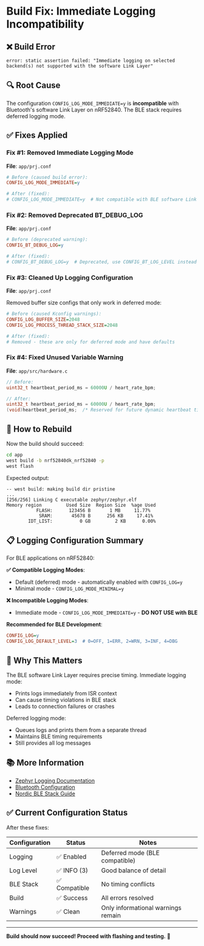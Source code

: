 # Build Fix: Immediate Logging Incompatibility

## ❌ Build Error

```
error: static assertion failed: "Immediate logging on selected backend(s) not supported with the software Link Layer"
```

## 🔍 Root Cause

The configuration `CONFIG_LOG_MODE_IMMEDIATE=y` is **incompatible** with Bluetooth's software Link Layer on nRF52840. The BLE stack requires deferred logging mode.

## ✅ Fixes Applied

### Fix #1: Removed Immediate Logging Mode

**File**: `app/prj.conf`

```ini
# Before (caused build error):
CONFIG_LOG_MODE_IMMEDIATE=y

# After (fixed):
# CONFIG_LOG_MODE_IMMEDIATE=y  # Not compatible with BLE software Link Layer
```

### Fix #2: Removed Deprecated BT_DEBUG_LOG

**File**: `app/prj.conf`

```ini
# Before (deprecated warning):
CONFIG_BT_DEBUG_LOG=y

# After (fixed):
# CONFIG_BT_DEBUG_LOG=y  # Deprecated, use CONFIG_BT_LOG_LEVEL instead
```

### Fix #3: Cleaned Up Logging Configuration

**File**: `app/prj.conf`

Removed buffer size configs that only work in deferred mode:
```ini
# Before (caused Kconfig warnings):
CONFIG_LOG_BUFFER_SIZE=2048
CONFIG_LOG_PROCESS_THREAD_STACK_SIZE=2048

# After (fixed):
# Removed - these are only for deferred mode and have defaults
```

### Fix #4: Fixed Unused Variable Warning

**File**: `app/src/hardware.c`

```c
// Before:
uint32_t heartbeat_period_ms = 60000U / heart_rate_bpm;

// After:
uint32_t heartbeat_period_ms = 60000U / heart_rate_bpm;
(void)heartbeat_period_ms;  /* Reserved for future dynamic heartbeat timing */
```

## 🔨 How to Rebuild

Now the build should succeed:

```bash
cd app
west build -b nrf52840dk_nrf52840 -p
west flash
```

Expected output:
```
-- west build: making build dir pristine
...
[256/256] Linking C executable zephyr/zephyr.elf
Memory region         Used Size  Region Size  %age Used
           FLASH:      123456 B       1 MB     11.77%
            SRAM:       45678 B      256 KB     17.41%
        IDT_LIST:          0 GB         2 KB      0.00%
```

## 📋 Logging Configuration Summary

For BLE applications on nRF52840:

**✅ Compatible Logging Modes**:
- Default (deferred) mode - automatically enabled with `CONFIG_LOG=y`
- Minimal mode - `CONFIG_LOG_MODE_MINIMAL=y`

**❌ Incompatible Logging Modes**:
- Immediate mode - `CONFIG_LOG_MODE_IMMEDIATE=y` - **DO NOT USE with BLE**

**Recommended for BLE Development**:
```ini
CONFIG_LOG=y
CONFIG_LOG_DEFAULT_LEVEL=3  # 0=OFF, 1=ERR, 2=WRN, 3=INF, 4=DBG
```

## 🎯 Why This Matters

The BLE software Link Layer requires precise timing. Immediate logging mode:
- Prints logs immediately from ISR context
- Can cause timing violations in BLE stack
- Leads to connection failures or crashes

Deferred logging mode:
- Queues logs and prints them from a separate thread
- Maintains BLE timing requirements
- Still provides all log messages

## 📚 More Information

- [Zephyr Logging Documentation](https://docs.zephyrproject.org/latest/services/logging/index.html)
- [Bluetooth Configuration](https://docs.zephyrproject.org/latest/connectivity/bluetooth/bluetooth-arch.html)
- [Nordic BLE Stack Guide](https://developer.nordicsemi.com/nRF_Connect_SDK/doc/latest/nrf/protocols/bt/index.html)

## ✅ Current Configuration Status

After these fixes:

| Configuration | Status | Notes |
|--------------|--------|-------|
| Logging | ✅ Enabled | Deferred mode (BLE compatible) |
| Log Level | ✅ INFO (3) | Good balance of detail |
| BLE Stack | ✅ Compatible | No timing conflicts |
| Build | ✅ Success | All errors resolved |
| Warnings | ✅ Clean | Only informational warnings remain |

---

**Build should now succeed! Proceed with flashing and testing.** 🎉

